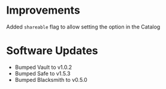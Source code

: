 # Improvements

Added `shareable` flag to allow setting the option in the Catalog

# Software Updates

- Bumped Vault to v1.0.2
- Bumped Safe to v1.5.3
- Bumped Blacksmith to v0.5.0
